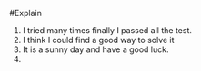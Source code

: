 #Explain
1. I tried many times finally I passed all the test.
2. I think I could find a good way to solve it
3. It is a sunny day and have a good luck.
4.     